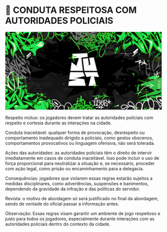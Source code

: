 # 👮 CONDUTA RESPEITOSA COM AUTORIDADES POLICIAIS

![](.gitbook/assets/bannerjust.png)

Respeito mútuo: os jogadores devem tratar as autoridades policiais com respeito e cortesia durante as interações na cidade.

Conduta inaceitável: qualquer forma de provocação, desrespeito ou comportamento inadequado dirigido a policiais, como gestos obscenos, comportamentos provocativos ou linguagem ofensiva, não será tolerada.

Ações das autoridades: as autoridades policiais têm o direito de intervir imediatamente em casos de conduta inaceitável. Isso pode incluir o uso de força proporcional para neutralizar a situação e, se necessário, proceder com ação legal, como prisão ou encaminhamento para a delegacia.

Consequências: jogadores que violarem essas regras estarão sujeitos a medidas disciplinares, como advertências, suspensões e banimentos, dependendo da gravidade da infração e das políticas do servidor.

Revista: o motivo de abordagem só será justificado no final da abordagem, sendo de vontade do oficial passar a informação antes.

Observação: Essas regras visam garantir um ambiente de jogo respeitoso e justo para todos os jogadores, especialmente durante interações com as autoridades policiais dentro do contexto da cidade.
